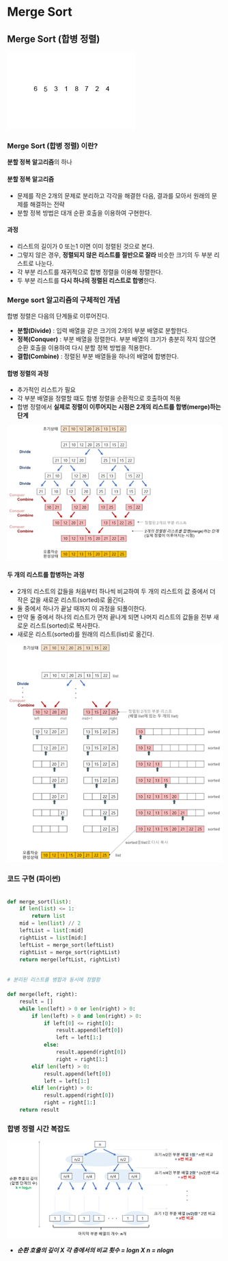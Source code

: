 # Merge Sort

## Merge Sort (합병 정렬)
![merge-sor-gif](../../images/merge-sort-gif.gif "merge-sort")
### Merge Sort (합병 정렬) 이란?
**분할 정복 알고리즘**의 하나

#### 분할 정복 알고리즘
- 문제를 작은 2개의 문제로 분리하고 각각을 해결한 다음, 결과를 모아서 원래의 문제를 해결하는 전략
- 분할 정복 방법은 대개 순환 호출을 이용하여 구현한다.

#### 과정
- 리스트의 길이가 0 또는1 이면 이미 정렬된 것으로 본다.
- 그렇지 않은 경우, **정렬되지 않은 리스트를 절반으로 잘라** 비슷한 크기의 두 부분 리스트로 나눈다.
- 각 부분 리스트를 재귀적으로 합병 정렬을 이용해 정렬한다.
- 두 부분 리스트를 **다시 하나의 정렬된 리스트로 합병**한다.

### Merge sort 알고리즘의 구체적인 개념
합병 정렬은 다음의 단계들로 이루어진다.
- **분할(Divide)** : 입력 배열을 같은 크기의 2개의 부분 배열로 분할한다.
- **정복(Conquer)** : 부분 배열을 정렬한다. 부분 배열의 크기가 충분히 작지 않으면 순환 호출을 이용하여 다시 분할 정복 방법을 적용한다.
- **결합(Combine)** : 정렬된 부분 배열들을 하나의 배열에 합병한다.

#### 합병 정렬의 과정
- 추가적인 리스트가 필요
- 각 부분 배열을 정렬할 떄도 합병 정렬을 순환적으로 호출하여 적용
- 합병 정렬에서 **실제로 정렬이 이루어지는 시점은 2개의 리스트를 합병(merge)하는 단계**

![merge-sort-concepts](../../images/merge-sort-concepts.png "merge-sort-concepts")

#### 두 개의 리스트를 합병하는 과정
- 2개의 리스트의 값들을 처음부터 하나씩 비교하여 두 개의 리스트의 값 중에서 더 작은 값을 새로운 리스트(sorted)로 옮긴다.
- 둘 중에서 하나가 끝날 때까지 이 과정을 되풀이한다.
- 만약 둘 중에서 하나의 리스트가 먼저 끝나게 되면 나머지 리스트의 값들을 전부 새로운 리스트(sorted)로 복사한다.
- 새로운 리스트(sorted)를 원래의 리스트(list)로 옮긴다.

![merge-sort](../../images/merge-sort.png "merge-sort")

### 코드 구현 (파이썬)
```python

def merge_sort(list):
    if len(list) <= 1:
        return list
    mid = len(list) // 2
    leftList = list[:mid]
    rightList = list[mid:]
    leftList = merge_sort(leftList)
    rightList = merge_sort(rightList)
    return merge(leftList, rightList)
```

```python

# 분리된 리스트를 병합과 동시에 정렬함

def merge(left, right):
    result = []
    while len(left) > 0 or len(right) > 0:
        if len(left) > 0 and len(right) > 0:
            if left[0] <= right[0]:
                result.append(left[0])
                left = left[1:]
            else:
                result.append(right[0])
                right = right[1:]
        elif len(left) > 0:
            result.append(left[0])
            left = left[1:]
        elif len(right) > 0:
            result.append(right[0])
            right = right[1:]
    return result
```

### 합병 정렬 시간 복잡도
![sort-time-complexity-etc](../../images/sort-time-complexity-etc.png "sort-time-complexity-etc")

- ***순환 호출의 깊이 X 각 층에서의 비교 횟수 = logn X n = nlogn***